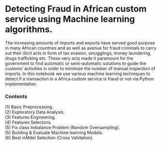 # Detecting Fraud in African custom service using Machine learning algorithms.

The increasing amounts of imports and exports have served good purpose in many African countries and as well as avenue for fraud criminals to carry out their illicit acts in form of tax evasion, smugglings, money laundering, drugs trafficking etc. These very acts made it paramount for the government to find automatic or semi-automatic solutions to guide the customs’ activities in order to minimize the number of manual inspection of imports. In this notebook we use various machine learning techniques to detect if a transaction in a Africa custom service is fraud or not via Python implementation.

### Contents

(1) Basic Preprocessing.<br>
(2) Exploratory Data Analysis.<br>
(3) Features Engineering.<br>
(4) Features Selectons.<br>
(5) Fix class Imbalance Problem (Random Oversampling).<br>
(5) Building & Evaluate Machine learning Models.<br>
(6) Best mMdel Selection (Cross Validation).
